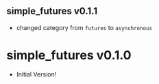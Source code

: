 ## simple_futures v0.1.1
- changed category from `futures` to `asynchronous`

# simple_futures v0.1.0
- Initial Version!
